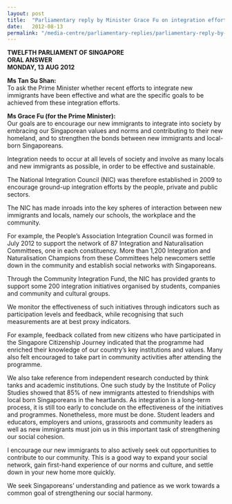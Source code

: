 ```yaml
---
layout: post
title:  "Parliamentary reply by Minister Grace Fu on integration efforts."
date:   2012-08-13
permalink: "/media-centre/parliamentary-replies/parliamentary-reply-by-minister-grace-fu-on-13-aug-2012"
---
```



**TWELFTH PARLIAMENT OF SINGAPORE  
ORAL ANSWER  
MONDAY, 13 AUG 2012**

**Ms Tan Su Shan:**  
To ask the Prime Minister whether recent efforts to integrate new immigrants have been effective and what are the specific goals to be achieved from these integration efforts.

**Ms Grace Fu (for the Prime Minister):**  
Our goals are to encourage our new immigrants to integrate into society by embracing our Singaporean values and norms and contributing to their new homeland, and to strengthen the bonds between new immigrants and local-born Singaporeans.

Integration needs to occur at all levels of society and involve as many locals and new immigrants as possible, in order to be effective and sustainable.

The National Integration Council (NIC) was therefore established in 2009 to encourage ground-up integration efforts by the people, private and public sectors.

The NIC has made inroads into the key spheres of interaction between new immigrants and locals, namely our schools, the workplace and the community.

For example, the People’s Association Integration Council was formed in July 2012 to support the network of 87 Integration and Naturalisation Committees, one in each constituency.  More than 1,200 Integration and Naturalisation Champions from these Committees help newcomers settle down in  the community and establish social networks with Singaporeans.

Through the Community Integration Fund, the NIC has provided grants to support some 200 integration initiatives organised by students, companies and community and cultural groups.

We monitor the effectiveness of such initiatives through indicators such as participation levels and feedback, while recognising that such measurements are at best proxy indicators.

For example, feedback collated from new citizens who have participated in the Singapore Citizenship Journey indicated that the programme had enriched their knowledge of our country’s key institutions and values. Many also felt encouraged to take part in community activities after attending the programme.

We also take reference from independent research conducted by think tanks and academic institutions. One such study by the Institute of Policy Studies showed that 85% of new immigrants attested to friendships with local born Singaporeans in the heartlands. As integration is a long-term process, it is still too early to conclude on the effectiveness of the initiatives and programmes. Nonetheless, more must be done. Student leaders and educators, employers and unions, grassroots and community leaders as well as new immigrants must join us in this important task of strengthening our social cohesion.

I encourage our new immigrants to also actively seek out opportunities to contribute to our community. This is a good way to expand your social network, gain first-hand experience of our norms and culture, and settle down in your new home more quickly.  

We seek Singaporeans’ understanding and patience as we work towards a common goal of strengthening our social harmony.


